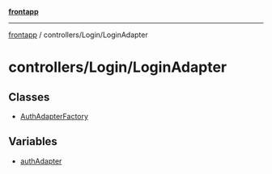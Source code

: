 [**frontapp**](../../../README.md)

***

[frontapp](../../../README.md) / controllers/Login/LoginAdapter

# controllers/Login/LoginAdapter

## Classes

- [AuthAdapterFactory](classes/AuthAdapterFactory.md)

## Variables

- [authAdapter](variables/authAdapter.md)
